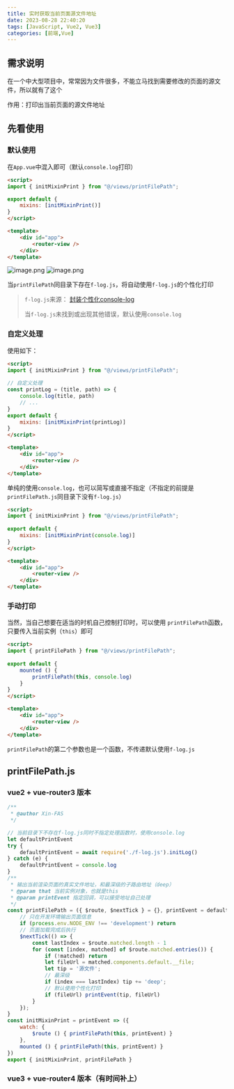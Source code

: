 ```yaml
---
title: 实时获取当前页面源文件地址
date: 2023-08-28 22:40:20
tags: [JavaScript, Vue2, Vue3]
categories: [前端,Vue]
---
```


## 需求说明

在一个中大型项目中，常常因为文件很多，不能立马找到需要修改的页面的源文件，所以就有了这个

作用：打印出当前页面的源文件地址

## 先看使用

### 默认使用

在`App.vue`中混入即可（默认`console.log`打印）
```html
<script>
import { initMixinPrint } from "@/views/printFilePath";

export default {
    mixins: [initMixinPrint()]
}
</script>

<template>
    <div id="app">
        <router-view />
    </div>
</template>
```

![image.png](https://s2.loli.net/2023/08/28/paTzvJGrkV4qOZW.png)
![image.png](https://s2.loli.net/2023/08/28/vyfz2k9xTnQ3rJB.png)

当`printFilePath`同目录下存在`f-log.js`，将自动使用`f-log.js`的个性化打印

> `f-log.js`来源： [封装个性化console-log](/2023/08/27/封装个性化console-log/) 
>
> 当`f-log.js`未找到或出现其他错误，默认使用`console.log`

### 自定义处理

使用如下：

```html
<script>
import { initMixinPrint } from "@/views/printFilePath";
    
// 自定义处理
const printLog = (title, path) => {
    console.log(title, path)
    // ...
}
export default {
    mixins: [initMixinPrint(printLog)]
}
</script>

<template>
    <div id="app">
        <router-view />
    </div>
</template>
```

单纯的使用`console.log`，也可以简写或直接不指定（不指定的前提是`printFilePath.js`同目录下没有`f-log.js`）

```html
<script>
import { initMixinPrint } from "@/views/printFilePath";
    
export default {
    mixins: [initMixinPrint(console.log)]
}
</script>

<template>
    <div id="app">
        <router-view />
    </div>
</template>
```

### 手动打印

当然，当自己想要在适当的时机自己控制打印时，可以使用 `printFilePath`函数，只要传入当前实例（`this`）即可

```html
<script>
import { printFilePath } from "@/views/printFilePath";
    
export default {
    mounted () {
        printFilePath(this, console.log)
    }
}
</script>

<template>
    <div id="app">
        <router-view />
    </div>
</template>

```

`printFilePath`的第二个参数也是一个函数，不传递默认使用`f-log.js`

## printFilePath.js

### vue2 + vue-router3 版本

```js
/**
 * @author Xin-FAS
 */

// 当前目录下不存在f-log.js同时不指定处理函数时，使用console.log
let defaultPrintEvent
try {
    defaultPrintEvent = await require('./f-log.js').initLog()
} catch (e) {
    defaultPrintEvent = console.log
}
/**
 * 输出当前渲染页面的真实文件地址，和最深级的子路由地址（deep）
 * @param that 当前实例对象，也就是this
 * @param printEvent 指定回调，可以接受地址自己处理
 */
const printFilePath = ({ $route, $nextTick } = {}, printEvent = defaultPrintEvent) => {
    // 只在开发环境输出页面信息
    if (process.env.NODE_ENV !== 'development') return
    // 页面加载完成后执行
    $nextTick(() => {
        const lastIndex = $route.matched.length - 1
        for (const [index, matched] of $route.matched.entries()) {
            if (!matched) return
            let fileUrl = matched.components.default.__file;
            let tip = '源文件';
            // 最深级
            if (index === lastIndex) tip += 'deep';
            // 默认使用个性化打印
            if (fileUrl) printEvent(tip, fileUrl)
        }
    });
}
const initMixinPrint = printEvent => ({
    watch: {
        $route () { printFilePath(this, printEvent) }
    },
    mounted () { printFilePath(this, printEvent) }
})
export { initMixinPrint, printFilePath }
```

### vue3 + vue-router4 版本（有时间补上）
